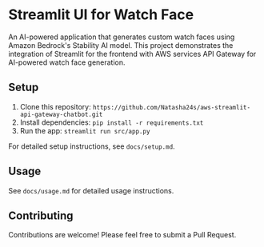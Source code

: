 # Streamlit UI for Watch Face

An AI-powered application that generates custom watch faces using Amazon Bedrock's Stability AI model. This project demonstrates the integration of Streamlit for the frontend with AWS services API Gateway for AI-powered watch face generation.

## Setup

1. Clone this repository: `https://github.com/Natasha24s/aws-streamlit-api-gateway-chatbot.git`
2. Install dependencies: `pip install -r requirements.txt`
3. Run the app: `streamlit run src/app.py`

For detailed setup instructions, see `docs/setup.md`.

## Usage

See `docs/usage.md` for detailed usage instructions.

## Contributing

Contributions are welcome! Please feel free to submit a Pull Request.
